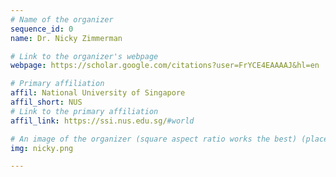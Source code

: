 ```yaml
---
# Name of the organizer
sequence_id: 0
name: Dr. Nicky Zimmerman

# Link to the organizer's webpage
webpage: https://scholar.google.com/citations?user=FrYCE4EAAAAJ&hl=en

# Primary affiliation
affil: National University of Singapore
affil_short: NUS
# Link to the primary affiliation
affil_link: https://ssi.nus.edu.sg/#world

# An image of the organizer (square aspect ratio works the best) (place in the `assets/img/organizers` directory)
img: nicky.png

---
```

